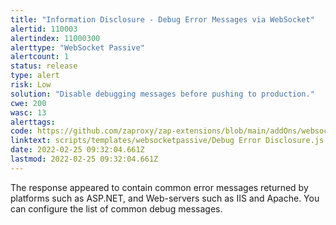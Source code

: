 ```yaml
---
title: "Information Disclosure - Debug Error Messages via WebSocket"
alertid: 110003
alertindex: 11000300
alerttype: "WebSocket Passive"
alertcount: 1
status: release
type: alert
risk: Low
solution: "Disable debugging messages before pushing to production."
cwe: 200
wasc: 13
alerttags: 
code: https://github.com/zaproxy/zap-extensions/blob/main/addOns/websocket/src/main/zapHomeFiles/scripts/templates/websocketpassive/Debug%20Error%20Disclosure.js
linktext: scripts/templates/websocketpassive/Debug Error Disclosure.js
date: 2022-02-25 09:32:04.661Z
lastmod: 2022-02-25 09:32:04.661Z
---
```

The response appeared to contain common error messages returned by platforms such as ASP.NET, and Web-servers such as IIS and Apache. You can configure the list of common debug messages.
